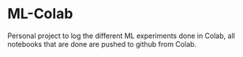 # ML-Colab
Personal project to log the different ML experiments done in Colab, all notebooks that are done are pushed to github from Colab.
